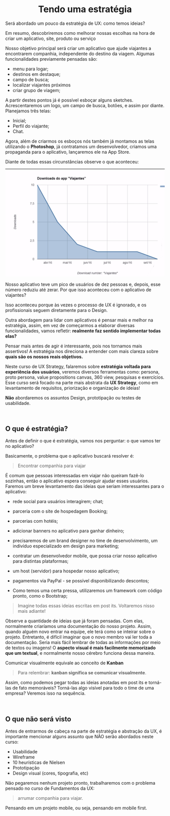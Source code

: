 <div align="center">

# Tendo uma estratégia

</div>

Será abordado um pouco da estratégia de UX: como temos ideias?

 Em resumo, descobriremos como melhorar nossas escolhas na hora de criar um aplicativo, site, produto ou serviço

 Nosso objetivo principal será criar um aplicativo que ajude viajantes a encontrarem companhia, independente do destino da viagem. Algumas funcionalidades previamente pensadas são:

+ menu para logar;
+ destinos em destaque;
+ campo de busca;
+ localizar viajantes próximos
+ criar grupo de viagem;

A partir destes pontos já é possível esboçar alguns sketches. Acrescentaremos um logo, um campo de busca, botões, e assim por diante. Planejamos três telas:

+ Inicial; 
+ Perfil do viajante;
+ Chat.

Agora, além de criarmos os esboços nós também já montamos as telas utilizando o **Photoshop**, já contratamos um desenvolvedor, criamos uma propaganda para o aplicativo, lançaremos ele na App Store.

Diante de todas essas circunstâncias observe o que aconteceu:

![Gráfico de Usuários](images/grafico-de-usuarios.png)

Nosso aplicativo teve um pico de usuários de dez pessoas e, depois, esse número reduziu até zerar. Por que isso aconteceu com o aplicativo de viajantes?

Isso aconteceu porque às vezes o processo de UX é ignorado, e os profissionais seguem diretamente para o Design.

Outra abordagem para lidar com aplicativos é pensar mais e melhor na estratégia, assim, em vez de começarmos a elaborar diversas funcionalidades, vamos refletir: **realmente faz sentido implementar todas elas?**

Pensar mais antes de agir é interessante, pois nos tornamos mais assertivos! A estratégia nos direciona a entender com mais clareza sobre **quais são os nossos reais objetivos.**

Neste curso de UX Strategy, falaremos sobre **estratégia voltada para experiência dos usuários**, veremos diversos ferramentas como: persona, proto persona, value propositions canvas, 360 view, pesquisas e exercícios. Esse curso será focado na parte mais abstrata da **UX Strategy**, como em levantamento de requisitos, priorização e organização de ideias!

**Não** abordaremos os assuntos Design, prototipação ou testes de usabilidade.

<br>

## O que é estratégia?

Antes de definir o que é estratégia, vamos nos perguntar: o que vamos ter no aplicativo?

Basicamente, o problema que o aplicativo buscará resolver é:

> Encontrar companhia para viajar

É comum que pessoas interessadas em viajar não queiram fazê-lo sozinhas, então o aplicativo espera conseguir ajudar esses usuários. Faremos um breve levantamento das ideias que seriam interessantes para o aplicativo:

+ rede social para usuários interagirem;
chat;

+ parceria com o site de hospedagem Booking;
+ parcerias com hotéis;

+ adicionar banners no aplicativo para ganhar dinheiro;
+ precisaremos de um brand designer no time de desenvolvimento, um indivíduo especializado em design para marketing;

+ contratar um desenvolvedor mobile, que possa criar nosso aplicativo para distintas plataformas;

+ um host (servidor) para hospedar nosso aplicativo;

+ pagamentos via PayPal - se possível disponibilizando descontos;

+ Como temos uma certa pressa, utilizaremos um framework com código pronto, como o Bootstrap;

> Imagine todas essas ideias escritas em post its. Voltaremos nisso mais adiante!

Observe a quantidade de ideias que já foram pensadas. Com elas, normalmente criaríamos uma documentação do nosso projeto. Assim, quando alguém novo entrar na equipe, ele terá como se inteirar sobre o projeto. Entretanto, é difícil imaginar que o novo membro vai ler toda a documentação. Seria mais fácil lembrar de todas as informações por meio de textos ou imagens! O **aspecto visual é mais facilmente memorizado que um textual**, e normalmente nosso cérebro funciona dessa maneira.

Comunicar visualmente equivale ao conceito de **Kanban**

> Para relembrar: **kanban significa se comunicar visualmente**.


Assim, como podemos pegar todas as ideias anotadas em post its e torná-las de fato memoráveis? Torná-las algo visível para todo o time de uma empresa? Veremos isso na sequência.

<br>

## O que não será visto


Antes de entrarmos de cabeça na parte de estratégia e abstração da UX, é importante mencionar alguns assunto que NÃO serão abordados neste curso:

+ Usabilidade
+ Wireframe
+ 10 heurísticas de Nielsen
+ Prototipação
+ Design visual (cores, tipografia, etc)

Não pegaremos nenhum projeto pronto, trabalharemos com o problema pensado no curso de Fundamentos da UX:

> arrumar companhia para viajar.

Pensando em um projeto mobile, ou seja, pensando em mobile first.
